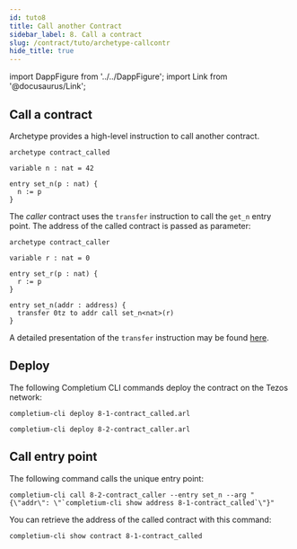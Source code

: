 ```yaml
---
id: tuto8
title: Call another Contract
sidebar_label: 8. Call a contract
slug: /contract/tuto/archetype-callcontr
hide_title: true
---
```

import DappFigure from '../../DappFigure';
import Link from '@docusaurus/Link';

## Call a contract

Archetype provides a high-level instruction to call another contract.

```archetype title="8-1-contract_called.arl"
archetype contract_called

variable n : nat = 42

entry set_n(p : nat) {
  n := p
}
```

The *caller* contract uses the `transfer` instruction to call the `get_n` entry point. The address of the called contract is passed as parameter:

```archetype {10} title="8-2-contract_caller.arl"
archetype contract_caller

variable r : nat = 0

entry set_r(p : nat) {
  r := p
}

entry set_n(addr : address) {
  transfer 0tz to addr call set_n<nat>(r)
}
```

A detailed presentation of the `transfer` instruction may be found <a href='/docs/reference/instructions/operation#transfer' target='_blank'>here</a>.

## Deploy

The following <Link to='/docs/cli'>Completium CLI</Link> commands deploy the contract on the Tezos network:

```
completium-cli deploy 8-1-contract_called.arl
```

```
completium-cli deploy 8-2-contract_caller.arl
```

## Call entry point

The following command calls the unique entry point:

```
completium-cli call 8-2-contract_caller --entry set_n --arg "{\"addr\": \"`completium-cli show address 8-1-contract_called`\"}"
```

You can retrieve the address of the called contract with this command:

```
completium-cli show contract 8-1-contract_called
```